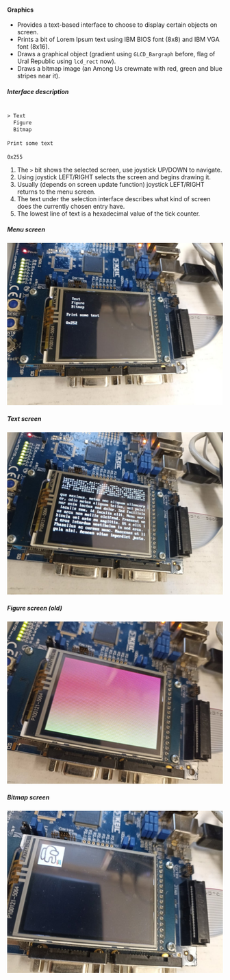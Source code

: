 #### Graphics
* Provides a text-based interface to choose to display certain objects on screen.
* Prints a bit of Lorem Ipsum text using IBM BIOS font (8x8) and IBM VGA font (8x16).
* Draws a graphical object (gradient using `GLCD_Bargraph` before, flag of Ural Republic using `lcd_rect` now).
* Draws a bitmap image (an Among Us crewmate with red, green and blue stripes near it).

##### Interface description
```

> Text
  Figure
  Bitmap

Print some text

0x255
```

1. The `>` bit shows the selected screen, use joystick UP/DOWN to navigate.
2. Using joystick LEFT/RIGHT selects the screen and begins drawing it.
3. Usually (depends on screen update function) joystick LEFT/RIGHT returns to the menu screen.
4. The text under the selection interface describes what kind of screen does the currently chosen entry have.
5. The lowest line of text is a hexadecimal value of the tick counter.

##### Menu screen
![](img_a.jpg)

##### Text screen
![](img_b.jpg)

##### Figure screen (old)
![](img_c.jpg)

##### Bitmap screen
![](img_d.jpg)

